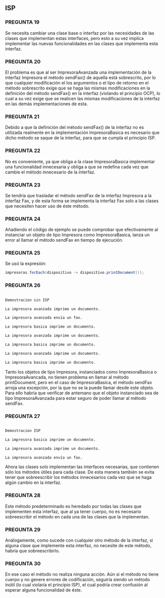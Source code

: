 ## ISP

### PREGUNTA 19

Se necesita cambiar una clase base o interfaz por las necesidades de las clases que implementan estas interfaces, pero esto a su vez implica implementar las nuevas funcionalidades en las clases que implementa esta interfaz.

  

### PREGUNTA 20

El problema es que al ser ImpresoraAvanzada una implementación de la interfaz Impresora el método sendFax() de aquella está sobrescrito, por lo que cualquier modificación el los argumentos o el tipo de retorno en el método sobrescrito exige que se haga las mismas modificaciones en la definición del método sendFax() en la interfaz (violando el principio OCP), lo cual a su vez exige que se realicen las mismas modificaciones de la interfaz en las demás implementaciones de esta.

  

### PREGUNTA 21

Debido a que la definición del método sendFax() de la interfaz no es utilizada realmente en la implementación ImpresoraBasica es necesario que dicho método se saque de la interfaz, para que se cumpla el principio ISP.

  

### PREGUNTA 22

No es conveniente, ya que obliga a la clase ImpresoraBasica implementar una funcionalidad innecesaria y obliga a que se redefina cada vez que cambie el método innecesario de la interfaz.

  

### PREGUNTA 23

Se tendría que trasladar el método sendFax de la interfaz Impresora a la interfaz Fax, y de esta forma se implementa la interfaz Fax solo a las clases que necesiten hacer uso de éste método.

  

### PREGUNTA 24

Añadiendo el código de ejemplo se puede comprobar que efectivamente al instanciar un objeto de tipo Impresora como ImpresoraBasica, lanza un error al llamar el método sendFax en tiempo de ejecución.

  

### PREGUNTA 25

Se usó la expresión: 
```java
impresoras.forEach(dispositivo -> dispositivo.printDocument());

```

  

### PREGUNTA 26
```txt

Demostracion sin ISP

La impresora avanzada imprime un documento.

La impresora avanzada envía un fax.

La impresora basica imprime un documento.

La impresora avanzada imprime un documento.

La impresora basica imprime un documento.

La impresora avanzada imprime un documento.

La impresora basica imprime un documento.

```
  

Tanto los objetos de tipo Impresora, instanciados como ImpresoraBasica o ImpresoraAvancada, no tienen problema en llamar al método printDocument, pero en el caso de ImpresoraBasica, el método sendFax arroja una excepción, por la que no se la puede llamar desde este objeto. Para ello habría que verificar de antemano que el objeto instanciado sea de tipo ImpresoraAvanzada para estar seguro de poder llamar al método sendFax.

  

### PREGUNTA 27
```txt

Demostracion ISP

La impresora basica imprime un documento.

La impresora avanzada imprime un documento.

La impresora avanzada envía un fax.

```
  

Ahora las clases solo implementan las interfaces necesarias, que contienen sólo los métodos útiles para cada clase. De esta manera también se evita tener que sobreescribir los métodos innecesarios cada vez que se haga algún cambio en la interfaz.

  

### PREGUNTA 28

Este método predeterminado es heredado por todas las clases que implementen esta interfaz, que al ya tener cuerpo, no es necesario sobreescribir el método en cada una de las clases que la implementan.

  

### PREGUNTA 29

Análogamente, como sucede con cualquier otro método de la interfaz, si alguna clase que implemente esta interfaz, no necesite de este método, habría que sobreescribirlo.

  

### PREGUNTA 30

En ese caso el método no realiza ninguna acción. Aún si el método no tiene cuerpo y no genere errores de codificación, seguiría siendo un método inútil (lo cual violaría el principio ISP), el cual podría crear confusión al esperar alguna funcionalidad de éste.
